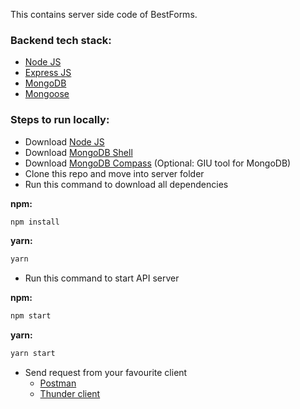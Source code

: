 This contains server side code of BestForms.

### Backend tech stack:

- [Node JS](https://nodejs.org/en)
- [Express JS](https://expressjs.com/)
- [MongoDB](https://www.mongodb.com/)
- [Mongoose](https://mongoosejs.com/)

### Steps to run locally:

- Download [Node JS](https://nodejs.org/en)
- Download [MongoDB Shell](https://www.mongodb.com/try/download/shell)
- Download [MongoDB Compass](https://www.mongodb.com/try/download/compass) (Optional: GIU tool for MongoDB)
- Clone this repo and move into server folder
- Run this command to download all dependencies

**npm:**

```bash
npm install
```

**yarn:**

```bash
yarn
```

- Run this command to start API server

**npm:**

```bash
npm start
```

**yarn:**

```bash
yarn start
```

- Send request from your favourite client
  - [Postman](https://www.postman.com/downloads/)
  - [Thunder client](https://www.thunderclient.com/)
